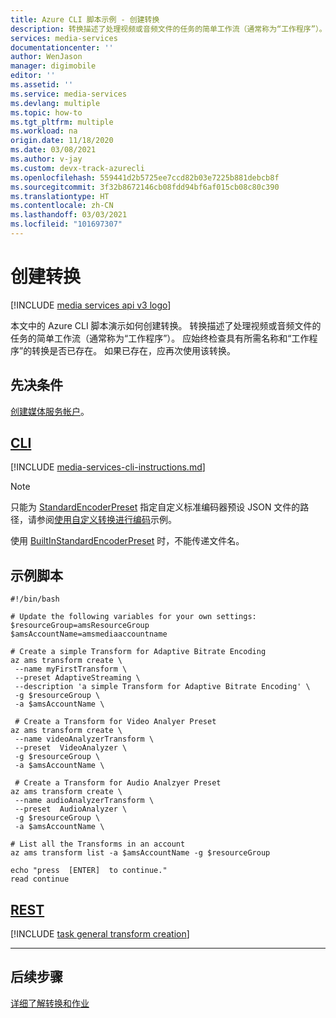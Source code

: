 ```yaml
---
title: Azure CLI 脚本示例 - 创建转换
description: 转换描述了处理视频或音频文件的任务的简单工作流（通常称为“工作程序”）。 本文中的 Azure CLI 脚本演示如何创建转换。
services: media-services
documentationcenter: ''
author: WenJason
manager: digimobile
editor: ''
ms.assetid: ''
ms.service: media-services
ms.devlang: multiple
ms.topic: how-to
ms.tgt_pltfrm: multiple
ms.workload: na
origin.date: 11/18/2020
ms.date: 03/08/2021
ms.author: v-jay
ms.custom: devx-track-azurecli
ms.openlocfilehash: 559441d2b5725ee7ccd82b03e7225b881debcb8f
ms.sourcegitcommit: 3f32b8672146cb08fdd94bf6af015cb08c80c390
ms.translationtype: HT
ms.contentlocale: zh-CN
ms.lasthandoff: 03/03/2021
ms.locfileid: "101697307"
---
```

# <a name="create-a-transform"></a>创建转换

[!INCLUDE [media services api v3 logo](./includes/v3-hr.md)]

本文中的 Azure CLI 脚本演示如何创建转换。 转换描述了处理视频或音频文件的任务的简单工作流（通常称为“工作程序”）。 应始终检查具有所需名称和“工作程序”的转换是否已存在。 如果已存在，应再次使用该转换。

## <a name="prerequisites"></a>先决条件

[创建媒体服务帐户](./create-account-howto.md)。

## <a name="cli"></a>[CLI](#tab/cli/)

[!INCLUDE [media-services-cli-instructions.md](../../../includes/media-services-cli-instructions.md)]

> [!NOTE]
> 只能为 [StandardEncoderPreset](https://docs.microsoft.com/rest/api/media/transforms/createorupdate#standardencoderpreset) 指定自定义标准编码器预设 JSON 文件的路径，请参阅[使用自定义转换进行编码](custom-preset-cli-howto.md)示例。
>
> 使用 [BuiltInStandardEncoderPreset](https://docs.microsoft.com/rest/api/media/transforms/createorupdate#builtinstandardencoderpreset) 时，不能传递文件名。

## <a name="example-script"></a>示例脚本

```azurecli
#!/bin/bash

# Update the following variables for your own settings:
$resourceGroup=amsResourceGroup
$amsAccountName=amsmediaaccountname

# Create a simple Transform for Adaptive Bitrate Encoding
az ams transform create \
 --name myFirstTransform \
 --preset AdaptiveStreaming \
 --description 'a simple Transform for Adaptive Bitrate Encoding' \
 -g $resourceGroup \
 -a $amsAccountName \

 # Create a Transform for Video Analyer Preset
az ams transform create \
 --name videoAnalyzerTransform \
 --preset  VideoAnalyzer \
 -g $resourceGroup \
 -a $amsAccountName \

 # Create a Transform for Audio Analzyer Preset
az ams transform create \
 --name audioAnalyzerTransform \
 --preset  AudioAnalyzer \
 -g $resourceGroup \
 -a $amsAccountName \

# List all the Transforms in an account
az ams transform list -a $amsAccountName -g $resourceGroup

echo "press  [ENTER]  to continue."
read continue
```

## <a name="rest"></a>[REST](#tab/rest/)

[!INCLUDE [task general transform creation](./includes/task-create-basic-audio-rest.md)]

---

## <a name="next-steps"></a>后续步骤

[详细了解转换和作业](transforms-jobs-concept.md)
